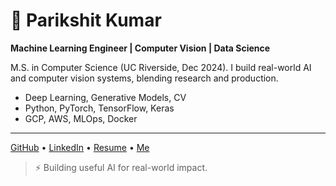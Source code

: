 # 👾 Parikshit Kumar 
**Machine Learning Engineer | Computer Vision | Data Science**


M.S. in Computer Science (UC Riverside, Dec 2024). I build real-world AI and computer vision systems, blending research and production.

- Deep Learning, Generative Models, CV
- Python, PyTorch, TensorFlow, Keras
- GCP, AWS, MLOps, Docker

---

[GitHub](https://github.com/parikshitkumar1) • [LinkedIn](https://www.linkedin.com/in/parikshitkumar1) • [Resume](https://drive.google.com/file/d/1gbvlfCRW7xzDSlgT4hmld64fPncSpDOH/view?usp=sharing) • [Me](https://parikshitkumar1.github.io/)

> ⚡️ Building useful AI for real-world impact.
